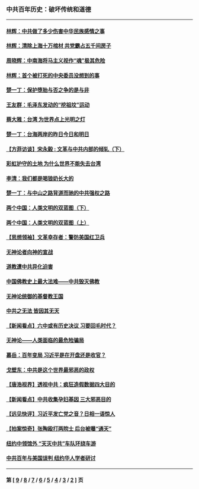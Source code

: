 ### 中共百年历史：破坏传统和道德
---
#### [林辉：中共做了多少伤害中华民族感情之事](../../pages/nf1176114/n14070968.md?09290430) 
#### [林辉：清除上海十万棺材 共党霸占五千间房子](../../pages/nf1176114/n14033735.md?09290430) 
#### [周晓辉：中南海将马主义视作“魂”极其危险](../../pages/nf1176114/n14026892.md?09290430) 
#### [林辉：首个被打死的中央委员没想到的事](../../pages/nf1176114/n13987400.md?09290430) 
#### [楚一丁：保护堕胎与否之争的是与非](../../pages/nf1176114/n13815642.md?09290430) 
#### [王友群：毛泽东发动的“挖祖坟”运动](../../pages/nf1176114/n13723639.md?09290430) 
#### [蔡大雅：台湾 为世界点上光明之灯](../../pages/nf1176114/n13531530.md?09290430) 
#### [楚一丁：台海两岸的昨日今日和明日](../../pages/nf1176114/n13531468.md?09290430) 
#### [【方菲访谈】宋永毅 : 文革与中共内部的倾轧（下）](../../pages/nf1176114/n13486836.md?09290430) 
#### [彩虹护守的土地 为什么世界不能失去台湾](../../pages/nf1176114/n13476849.md?09290430) 
#### [李清：我们都是喝狼奶长大的](../../pages/nf1176114/n13471478.md?09290430) 
#### [楚一丁：与中山之路背道而驰的中共强权之路](../../pages/nf1176114/n13437270.md?09290430) 
#### [两个中国：人类文明的双蓝图（下）](../../pages/nf1176114/n13423132.md?09290430) 
#### [两个中国：人类文明的双蓝图（上）](../../pages/nf1176114/n13422687.md?09290430) 
#### [【思想领袖】文革幸存者：警防美国红卫兵](../../pages/nf1176114/n13339289.md?09290430) 
#### [无神论者向神的宣战](../../pages/nf1176114/n13281535.md?09290430) 
#### [道教遭中共异化迫害](../../pages/nf1176114/n13281463.md?09290430) 
#### [中国佛教史上最大法难——中共毁灭佛教](../../pages/nf1176114/n13281397.md?09290430) 
#### [无神论统御的基督教王国](../../pages/nf1176114/n13281280.md?09290430) 
#### [中共之无法 皆因其无天](../../pages/nf1176114/n13281088.md?09290430) 
#### [【新闻看点】六中或有历史决议 习要回毛时代？](../../pages/nf1176114/n13222895.md?09290430) 
#### [无神论——人类面临的最危险骗局](../../pages/nf1176114/n13196137.md?09290430) 
#### [慕岳：百年变局 习近平是在开盘还是收官？](../../pages/nf1176114/n13206516.md?09290430) 
#### [戈壁东：中共是这个世界最邪恶的政权](../../pages/nf1176114/n13085641.md?09290430) 
#### [【唐浩视界】透视中共：疯狂造假数据四大目的](../../pages/nf1176114/n13080590.md?09290430) 
#### [【新闻看点】中共收集孕妇基因 三大邪恶目的](../../pages/nf1176114/n13077182.md?09290430) 
#### [【远见快评】习近平发亡党之音？日相一语惊人](../../pages/nf1176114/n13074809.md?09290430) 
#### [【拍案惊奇】张陶殴打两院士 后台被曝“通天”](../../pages/nf1176114/n13070496.md?09290430) 
#### [纽约中领馆外 “天灭中共”车队环绕车游](../../pages/nf1176114/n13070693.md?09290430) 
#### [中共百年与美国误判 纽约华人学者研讨](../../pages/nf1176114/n13067969.md?09290430) 

---
#### 第 [ [9](./9.md?09290430) / [8](./8.md?09290430) / [7](./7.md?09290430) / [6](./6.md?09290430) / [5](./5.md?09290430) / [4](./4.md?09290430) / [3](./3.md?09290430) / [2](./2.md?09290430) ] 页
